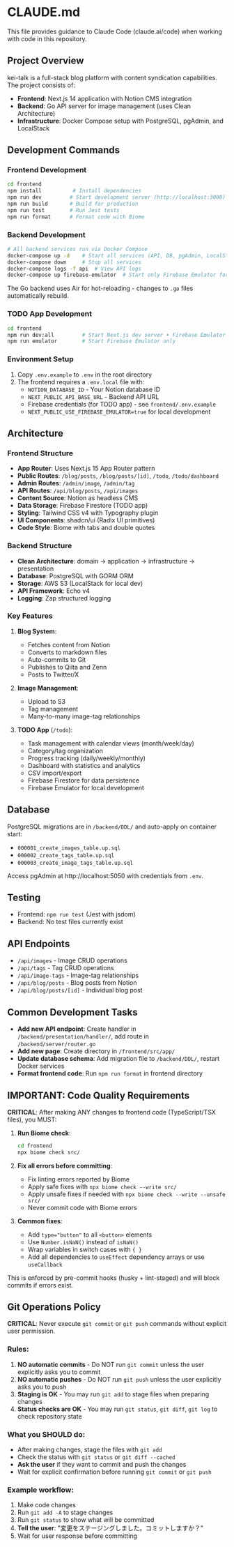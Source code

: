 # CLAUDE.md

This file provides guidance to Claude Code (claude.ai/code) when working with code in this repository.

## Project Overview

kei-talk is a full-stack blog platform with content syndication capabilities. The project consists of:
- **Frontend**: Next.js 14 application with Notion CMS integration
- **Backend**: Go API server for image management (uses Clean Architecture)
- **Infrastructure**: Docker Compose setup with PostgreSQL, pgAdmin, and LocalStack

## Development Commands

### Frontend Development
```bash
cd frontend
npm install          # Install dependencies
npm run dev         # Start development server (http://localhost:3000)
npm run build       # Build for production
npm run test        # Run Jest tests
npm run format      # Format code with Biome
```

### Backend Development
```bash
# All backend services run via Docker Compose
docker-compose up -d    # Start all services (API, DB, pgAdmin, LocalStack, Firebase Emulator)
docker-compose down     # Stop all services
docker-compose logs -f api  # View API logs
docker-compose up firebase-emulator  # Start only Firebase Emulator for TODO app
```

The Go backend uses Air for hot-reloading - changes to `.go` files automatically rebuild.

### TODO App Development
```bash
cd frontend
npm run dev:all         # Start Next.js dev server + Firebase Emulator
npm run emulator        # Start Firebase Emulator only
```

### Environment Setup
1. Copy `.env.example` to `.env` in the root directory
2. The frontend requires a `.env.local` file with:
   - `NOTION_DATABASE_ID` - Your Notion database ID
   - `NEXT_PUBLIC_API_BASE_URL` - Backend API URL
   - Firebase credentials (for TODO app) - see `frontend/.env.example`
   - `NEXT_PUBLIC_USE_FIREBASE_EMULATOR=true` for local development

## Architecture

### Frontend Structure
- **App Router**: Uses Next.js 15 App Router pattern
- **Public Routes**: `/blog/posts`, `/blog/posts/[id]`, `/todo`, `/todo/dashboard`
- **Admin Routes**: `/admin/image`, `/admin/tag`
- **API Routes**: `/api/blog/posts`, `/api/images`
- **Content Source**: Notion as headless CMS
- **Data Storage**: Firebase Firestore (TODO app)
- **Styling**: Tailwind CSS v4 with Typography plugin
- **UI Components**: shadcn/ui (Radix UI primitives)
- **Code Style**: Biome with tabs and double quotes

### Backend Structure
- **Clean Architecture**: domain → application → infrastructure → presentation
- **Database**: PostgreSQL with GORM ORM
- **Storage**: AWS S3 (LocalStack for local dev)
- **API Framework**: Echo v4
- **Logging**: Zap structured logging

### Key Features
1. **Blog System**:
   - Fetches content from Notion
   - Converts to markdown files
   - Auto-commits to Git
   - Publishes to Qiita and Zenn
   - Posts to Twitter/X

2. **Image Management**:
   - Upload to S3
   - Tag management
   - Many-to-many image-tag relationships

3. **TODO App** (`/todo`):
   - Task management with calendar views (month/week/day)
   - Category/tag organization
   - Progress tracking (daily/weekly/monthly)
   - Dashboard with statistics and analytics
   - CSV import/export
   - Firebase Firestore for data persistence
   - Firebase Emulator for local development

## Database
PostgreSQL migrations are in `/backend/DDL/` and auto-apply on container start:
- `000001_create_images_table.up.sql`
- `000002_create_tags_table.up.sql`  
- `000003_create_image_tags_table.up.sql`

Access pgAdmin at http://localhost:5050 with credentials from `.env`.

## Testing
- Frontend: `npm run test` (Jest with jsdom)
- Backend: No test files currently exist

## API Endpoints
- `/api/images` - Image CRUD operations
- `/api/tags` - Tag CRUD operations
- `/api/image-tags` - Image-tag relationships
- `/api/blog/posts` - Blog posts from Notion
- `/api/blog/posts/[id]` - Individual blog post

## Common Development Tasks
- **Add new API endpoint**: Create handler in `/backend/presentation/handler/`, add route in `/backend/server/router.go`
- **Add new page**: Create directory in `/frontend/src/app/`
- **Update database schema**: Add migration file to `/backend/DDL/`, restart Docker services
- **Format frontend code**: Run `npm run format` in frontend directory

## IMPORTANT: Code Quality Requirements

**CRITICAL**: After making ANY changes to frontend code (TypeScript/TSX files), you MUST:

1. **Run Biome check**:
   ```bash
   cd frontend
   npx biome check src/
   ```

2. **Fix all errors before committing**:
   - Fix linting errors reported by Biome
   - Apply safe fixes with `npx biome check --write src/`
   - Apply unsafe fixes if needed with `npx biome check --write --unsafe src/`
   - Never commit code with Biome errors

3. **Common fixes**:
   - Add `type="button"` to all `<button>` elements
   - Use `Number.isNaN()` instead of `isNaN()`
   - Wrap variables in switch cases with `{ }`
   - Add all dependencies to `useEffect` dependency arrays or use `useCallback`

This is enforced by pre-commit hooks (husky + lint-staged) and will block commits if errors exist.

## Git Operations Policy

**CRITICAL**: Never execute `git commit` or `git push` commands without explicit user permission.

### Rules:
1. **NO automatic commits** - Do NOT run `git commit` unless the user explicitly asks you to commit
2. **NO automatic pushes** - Do NOT run `git push` unless the user explicitly asks you to push
3. **Staging is OK** - You may run `git add` to stage files when preparing changes
4. **Status checks are OK** - You may run `git status`, `git diff`, `git log` to check repository state

### What you SHOULD do:
- After making changes, stage the files with `git add`
- Check the status with `git status` or `git diff --cached`
- **Ask the user** if they want to commit and push the changes
- Wait for explicit confirmation before running `git commit` or `git push`

### Example workflow:
1. Make code changes
2. Run `git add -A` to stage changes
3. Run `git status` to show what will be committed
4. **Tell the user**: "変更をステージングしました。コミットしますか？"
5. Wait for user response before committing